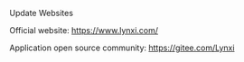 Update Websites 

Official website: https://www.lynxi.com/ 

Application open source community: https://gitee.com/Lynxi
